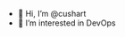 - 👋 Hi, I’m @cushart
- 👀 I’m interested in DevOps

<!---
cushart/cushart is a ✨ special ✨ repository because its `README.md` (this file) appears on your GitHub profile.
You can click the Preview link to take a look at your changes.
--->
